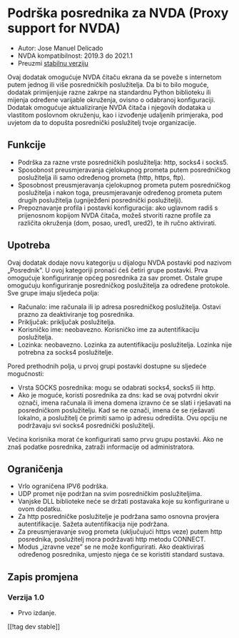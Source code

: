 # Podrška posrednika za NVDA (Proxy support for NVDA) #

* Autor: Jose Manuel Delicado
* NVDA kompatibilnost: 2019.3 do 2021.1
* Preuzmi [stabilnu verziju][1]

Ovaj dodatak omogućuje NVDA čitaču ekrana da se poveže s internetom putem
jednog ili više posredničkih poslužitelja. Da bi to bilo moguće, dodatak
primijenjuje razne zakrpe na standardnu Python biblioteku ili mijenja
određene varijable okruženja, ovisno o odabranoj konfiguraciji. Dodatak
omogućuje aktualiziranje NVDA čitača i njegovih dodataka u vlastitom
poslovnom okruženju, kao i izvođenje udaljenih primjeraka, pod uvjetom da to
dopušta posrednički poslužitelj tvoje organizacije.

## Funkcije

* Podrška za razne vrste posredničkih poslužitelja: http, socks4 i socks5.
* Sposobnost preusmjeravanja cjelokupnog prometa putem posredničkog
  poslužitelja ili samo određenog prometa (http, https, ftp).
* Sposobnost preusmjeravanja cjelokupnog prometa putem posredničkog
  poslužitelja i nakon toga, preusmjeravanje određenog prometa putem drugih
  poslužitelja (ugniježđeni posrednički poslužitelji).
* Prepoznavanje profila i postavki konfiguracija: ako uglavnom radiš s
  prijenosnom kopijom NVDA čitača, možeš stvoriti razne profile za različita
  okruženja (dom, posao, ured1, ured2), te ih ručno aktivirati.

## Upotreba

Ovaj dodatak dodaje novu kategoriju u dijalogu NVDA postavki pod nazivom
„Posrednik”. U ovoj kategoriji pronaći ćeš četiri grupe postavki. Prva
omogućuje konfiguriranje općeg posrednika za sav promet. Ostale grupe
omogućuju konfiguriranje posredničkog poslužitelja za određene
protokole. Sve grupe imaju sljedeća polja:

* Računalo: ime računala ili ip adresa posredničkog poslužitelja. Ostavi
  prazno za deaktiviranje tog posrednika.
* Priključak: priključak poslužitelja.
* Korisničko ime: neobavezno. Korisničko ime za autentifikaciju
  poslužitelja.
* Lozinka: neobavezno. Lozinka za autentifikaciju poslužitelja. Lozinka nije
  potrebna za socks4 poslužitelje.

Pored prethodnih polja, u prvoj grupi postavki dostupne su sljedeće
mogućnosti:

* Vrsta SOCKS posrednika: mogu se odabrati socks4, socks5 ili http.
* Ako je moguće, koristi posrednika za dns: kad se ovaj potvrdni okvir
  označi, imena računala ili imena domena izravno će se slati i rješavati na
  posredničkom poslužitelju. Kad se ne označi, imena će se rješavati
  lokalno, a poslužitelj će primiti samo ip adresu odredišta. Ovu opciju ne
  podržavaju svi socks4 posrednički poslužitelji.

Većina korisnika morat će konfigurirati samo prvu grupu postavki. Ako ne
znaš podatke posrednika, zatraži informacije od administratora.

## Ograničenja

* Vrlo ograničena IPV6 podrška.
* UDP promet nije podržan na svim posredničkim poslužiteljima.
* Vanjske DLL biblioteke neće se držati postavaka koje su konfigurirane u
  ovom dodatku.
* Za http posredničke poslužitelje je podržana samo osnovna provjera
  autentifikacije. Sažeta autentifikacija nije podržana.
* Za preusmjeravanje svog prometa (uključujući https veze) putem http
  posrednika, poslužitelj mora podržavati http metodu CONNECT.
* Modus „izravne veze” se ne može konfigurirati. Ako deaktiviraš određenog
  posrednika, umjesto njega će se koristiti standard sustava.

## Zapis promjena

### Verzija 1.0

* Prvo izdanje.

[[!tag dev stable]]

[1]: https://addons.nvda-project.org/files/get.php?file=nvdaproxy
